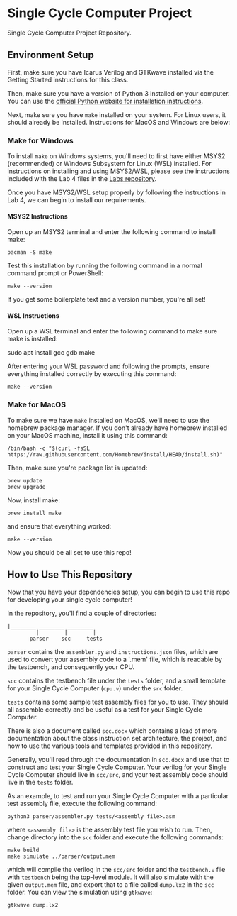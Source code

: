 # Single Cycle Computer Project

Single Cycle Computer Project Repository.

## Environment Setup

First, make sure you have Icarus Verilog and GTKwave installed via the Getting Started instructions for this class.

Then, make sure you have a version of Python 3 installed on your computer. You can use the [official Python website for installation instructions](https://www.python.org/downloads/).

Next, make sure you have `make` installed on your system. For Linux users, it should already be installed. Instructions for MacOS and Windows are below:

### Make for Windows

To install `make` on Windows systems, you'll need to first have either MSYS2 (recommended) or Windows Subsystem for Linux (WSL) installed. For instructions on installing and using MSYS2/WSL, please see the instructions included with the Lab 4 files in the [Labs repository](https://github.com/Herring-UGACSEE-4290/Labs).

Once you have MSYS2/WSL setup properly by following the instructions in Lab 4, we can begin to install our requirements.

#### MSYS2 Instructions

Open up an MSYS2 terminal and enter the following command to install make:
```
pacman -S make
```
Test this installation by running the following command in a normal command prompt or PowerShell:
```
make --version
```
If you get some boilerplate text and a version number, you're all set!

#### WSL Instructions

Open up a WSL terminal and enter the following command to make sure make is installed:

sudo apt install gcc gdb make

After entering your WSL password and following the prompts, ensure everything installed correctly by executing this command:
```
make --version
```

### Make for MacOS

To make sure we have `make` installed on MacOS, we'll need to use the homebrew package manager. If you don't already have homebrew installed on your MacOS machine, install it using this command:
```
/bin/bash -c "$(curl -fsSL https://raw.githubusercontent.com/Homebrew/install/HEAD/install.sh)"
```
Then, make sure you're package list is updated:
```
brew update
brew upgrade
```
Now, install make:
```
brew install make
```
and ensure that everything worked:
```
make --version
```

Now you should be all set to use this repo!

## How to Use This Repository

Now that you have your dependencies setup, you can begin to use this repo for developing your single cycle computer!

In the repository, you'll find a couple of directories:

```
|________ ________ ________ 
         |        |        |
       parser    scc     tests
```

`parser` contains the `assembler.py` and `instructions.json` files, which are used to convert your assembly code to a '.mem' file, which is readable by the testbench, and consequently your CPU.

`scc` contains the testbench file under the `tests` folder, and a small template for your Single Cycle Computer (`cpu.v`) under the `src` folder.

`tests` contains some sample test assembly files for you to use. They should all assemble correctly and be useful as a test for your Single Cycle Computer.

There is also a document called `scc.docx` which contains a load of more documentation about the class instruction set architecture, the project, and how to use the various tools and templates provided in this repository.

Generally, you'll read through the documentation in `scc.docx` and use that to construct and test your Single Cycle Computer. Your verilog for your Single Cycle Computer should live in `scc/src`, and your test assembly code should live in the `tests` folder.

As an example, to test and run your Single Cycle Computer with a particular test assembly file, execute the following command:

```
python3 parser/assembler.py tests/<assembly file>.asm
```

where `<assembly file>` is the assembly test file you wish to run. Then, change directory into the `scc` folder and execute the following commands:

```
make build
make simulate ../parser/output.mem
```

which will compile the verilog in the `scc/src` folder and the `testbench.v` file with `testbench` being the top-level module. It will also simulate with the given `output.mem` file, and export that to a file called `dump.lx2` in the `scc` folder. You can view the simulation using `gtkwave`:

```
gtkwave dump.lx2
```

